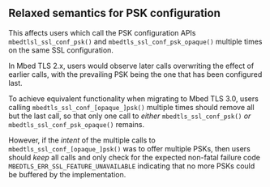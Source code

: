 Relaxed semantics for PSK configuration
-----------------------------------------------------------------

This affects users which call the PSK configuration APIs
`mbedtlsl_ssl_conf_psk()` and `mbedtls_ssl_conf_psk_opaque()`
multiple times on the same SSL configuration.

In Mbed TLS 2.x, users would observe later calls overwriting
the effect of earlier calls, with the prevailing PSK being
the one that has been configured last.

To achieve equivalent functionality when migrating to Mbed TLS 3.0,
users calling `mbedtls_ssl_conf_[opaque_]psk()` multiple times should
remove all but the last call, so that only one call to _either_
`mbedtls_ssl_conf_psk()` _or_ `mbedtls_ssl_conf_psk_opaque()`
remains.

However, if the _intent_ of the multiple calls to
`mbedtls_ssl_conf_[opaque_]psk()` was to offer multiple PSKs, then
users should _keep_ all calls and only check for the expected
non-fatal failure code `MBEDTLS_ERR_SSL_FEATURE_UNAVAILABLE`
indicating that no more PSKs could be buffered by the
implementation.
